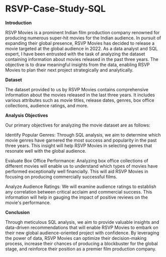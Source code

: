 # RSVP-Case-Study-SQL

**Introduction**

RSVP Movies is a prominent Indian film production company renowned for producing numerous super-hit movies for the Indian audience. In pursuit of expanding their global presence, RSVP Movies has decided to release a movie targeted at the global audience in 2022. As a data analyst and SQL expert, I have been entrusted with the task of analyzing the dataset containing information about movies released in the past three years. The objective is to draw meaningful insights from the data, enabling RSVP Movies to plan their next project strategically and analytically.

**Dataset**

The dataset provided to us by RSVP Movies contains comprehensive information about the movies released in the last three years. It includes various attributes such as movie titles, release dates, genres, box office collections, audience ratings, and more.

**Analysis Objectives**

Our primary objectives for analyzing the movie dataset are as follows:

Identify Popular Genres: Through SQL analysis, we aim to determine which movie genres have garnered the most success and popularity in the past three years. This insight will help RSVP Movies in selecting genres that resonate well with the global audience.

Evaluate Box Office Performance: Analyzing box office collections of different movies will enable us to understand which types of movies have performed exceptionally well financially. This will aid RSVP Movies in focusing on producing commercially successful films.

Analyze Audience Ratings: We will examine audience ratings to establish any correlation between critical acclaim and commercial success. This information will help in gauging the impact of positive reviews on the movie's performance.

**Conclusion**

Through meticulous SQL analysis, we aim to provide valuable insights and data-driven recommendations that will enable RSVP Movies to embark on their new global audience-oriented project with confidence. By leveraging the power of data, RSVP Movies can optimize their decision-making process, increase their chances of producing a blockbuster for the global stage, and reinforce their position as a premier film production company.
  

